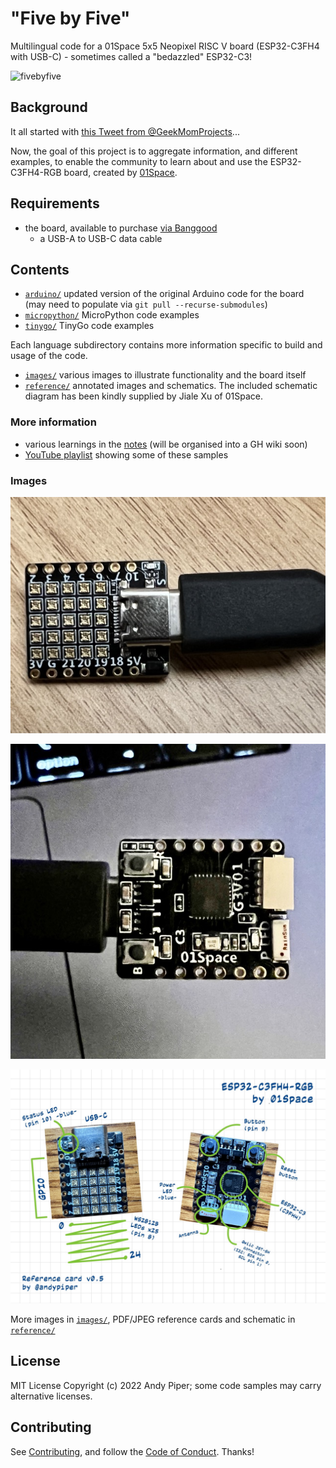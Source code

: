 # "Five by Five"

Multilingual code for a 01Space 5x5 Neopixel RISC V board (ESP32-C3FH4 with USB-C) - sometimes called a "bedazzled" ESP32-C3!

![fivebyfive](https://socialify.git.ci/andypiper/fivebyfive/image?description=1&font=KoHo&forks=1&issues=1&logo=https%3A%2F%2Fgithub.com%2Fandypiper%2Ffivebyfive%2Fblob%2Fmain%2Fimages%2Ficon.png%3Fraw%3Dtrue&name=1&owner=1&pattern=Circuit%20Board&stargazers=1&theme=Dark)

## Background

It all started with [this Tweet from @GeekMomProjects](https://twitter.com/GeekMomProjects/status/1479210241807900676)...

Now, the goal of this project is to aggregate information, and different examples, to enable the community to learn about and use the ESP32-C3FH4-RGB board, created by [01Space](https://github.com/01Space).

## Requirements

- the board, available to purchase [via Banggood](https://banggood.com/ESP32-C3-Development-Board-RISC-V-WiFi-Bluetooth-IoT-Development-Board-Compatible-with-Python-p-1914005.html)
  - a USB-A to USB-C data cable

## Contents

- [`arduino/`](./arduino) updated version of the original Arduino code for the board (may need to populate via `git pull --recurse-submodules`)
- [`micropython/`](./micropython) MicroPython code examples
- [`tinygo/`](./tinygo) TinyGo code examples

Each language subdirectory contains more information specific to build and usage of the code.

- [`images/`](./images) various images to illustrate functionality and the board itself
- [`reference/`](./reference) annotated images and schematics. The included schematic diagram has been kindly supplied by Jiale Xu of 01Space.

### More information

- various learnings in the [notes](notes.md) (will be organised into a GH wiki soon)
- [YouTube playlist](https://www.youtube.com/watch?v=SQO4Dn0vE3k&list=PLBlxSZoETPB-GN-FPKTdkK5IxIUz5LEIO) showing some of these samples

### Images

![01Space board](images/board-neopixels.jpeg)

![01Space board reverse](images/board-chips.jpeg)

![Annotated board](/reference/ESP32-C3FH4-RGB-reference.jpeg)

More images in [`images/`](./images), PDF/JPEG reference cards and schematic in [`reference/`](./reference)

## License

MIT License Copyright (c) 2022 Andy Piper; some code samples may carry alternative licenses.

## Contributing

See [Contributing](./CONTRIBUTING.md), and follow the [Code of Conduct](.github/CODE_OF_CONDUCT.md). Thanks!

